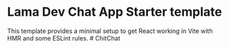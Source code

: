 # Lama Dev Chat App Starter template

This template provides a minimal setup to get React working in Vite with HMR and some ESLint rules.
#   C h i t C h a t  
 